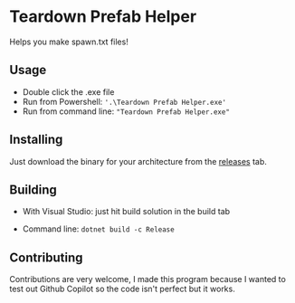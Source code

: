 # Teardown Prefab Helper
Helps you make spawn.txt files!

## Usage
- Double click the .exe file
- Run from Powershell: `'.\Teardown Prefab Helper.exe'`
- Run from command line: `"Teardown Prefab Helper.exe"`

## Installing
Just download the binary for your architecture from the [releases](https://github.com/Tresquel/Teardown-Prefab-Helper/releases) tab.

## Building
- With Visual Studio: just hit build solution in the build tab

- Command line: `dotnet build -c Release`

## Contributing
Contributions are very welcome, I made this program because I wanted to test out Github Copilot so the code isn't perfect but it works.
